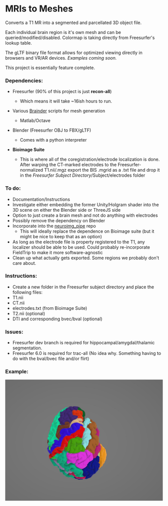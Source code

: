 # MRIs to Meshes

Converts a T1 MR into a segmented and parcellated 3D object file.

Each individual brain region is it's own mesh and can be queried/modified/disabled. Colormap is taking directly from Freesurfer's lookup table.

The gLTF binary file format allows for optimized viewing directly in browsers and VR/AR devices.
*Examples coming soon.*

This project is essentially feature complete.

### Dependencies:
- Freesurfer (90% of this project is just **recon-all**)
    - Which means it will take ~16ish hours to run.
- Various [Brainder](https://brainder.org/) scripts for mesh generation
    - Matlab/Octave
- Blender (Freesurfer OBJ to FBX/gLTF)
    - Comes with a python interpreter

- **Bioimage Suite**
    - This is where all of the coregistration/electrode localization is done. After warping the CT-marked electrodes to the Freesurfer-normalized T1.nii/.mgz export the BIS .mgrid as a .txt file and drop it in the *Freesurfer Subject Directory*/Subject/electrodes folder

### To do:
- Documentation/Instructions
- Investigate either embedding the former Unity/Holgram shader into the 3D scene on either the Blender side or ThreeJS side
- Option to just create a brain mesh and not do anything with electrodes
- Possibly remove the dependency on Blender
- Incorporate into the [neuroimg_pipe](https://github.com/adam2392/neuroimg_pipeline) repo
    - This will ideally replace the dependence on Bioimage suite (but it might be nice to keep that as an option)
- As long as the electrode file is property registered to the T1, any localizer should be able to be used. Could probably re-incorporate FieldTrip to make it more software-agnostic
- Clean up what actually gets exported. Some regions we probably don't care about.

### Instructions:

- Create a new folder in the Freesurfer subject directory and place the following files:
- T1.nii
- CT.nii
- electrodes.txt (from Bioimage Suite)
- T2.nii (optional)
- DTI and corresponding bvec/bval (optional)

### Issues:
- Freesurfer dev branch is required for hippocampal/amygdal/thalamic segmentation.
- Freesurfer 6.0 is required for trac-all
(No idea why. Something having to do with the bval/bvec file and/or flirt)

### Example:

![Example](/Picture.jpg)